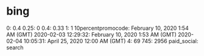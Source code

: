 # bing

0: 0.4
0.25: 0
0.4: 0.33
1: 1
10percentpromocode: February 10, 2020 1:54 AM (GMT)
2020-02-03 12:29:32: February 10, 2020 1:53 AM (GMT)
2020-02-04 10:05:31: April 25, 2020 12:00 AM (GMT)
4: 69
745: 2956
paid_social: search